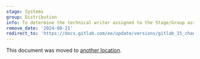 ```yaml
---
stage: Systems
group: Distribution
info: To determine the technical writer assigned to the Stage/Group associated with this page, see https://about.gitlab.com/handbook/product/ux/technical-writing/#assignments
remove_date: '2024-08-21'
redirect_to: 'https://docs.gitlab.com/ee/update/versions/gitlab_15_changes.html'
---
```


This document was moved to [another location](https://docs.gitlab.com/ee/update/versions/gitlab_15_changes.html).

<!-- This redirect file can be deleted after 2024-08-21. -->
<!-- Redirects that point to other docs in the same project expire in three months. -->
<!-- Redirects that point to docs in a different project or site (for example, link is not relative and starts with `https:`) expire in one year. -->
<!-- Before deletion, see: https://docs.gitlab.com/ee/development/documentation/redirects.html -->
